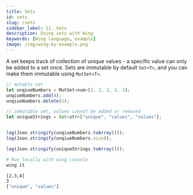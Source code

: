 ```yaml
---
title: Sets
id: sets
slug: /sets
sidebar_label: 11. Sets
description: Using sets with Wing
keywords: [Wing language, example]
image: /img/wing-by-example.png
---
```



A set keeps track of collection of unique values - a specific value can only be added to a set once. Sets are immutable by default `Set<T>`, and you can make them immutable using `MutSet<T>`.


```js playground example title="main.w"
// mutable set
let unqiueNumbers = MutSet<num>[1, 2, 3, 3, 3];
unqiueNumbers.add(4);
unqiueNumbers.delete(1);

// immutable set, values cannot be added or removed
let uniqueStrings = Set<str>["unique", "values", "values"];


log(Json.stringify(unqiueNumbers.toArray()));
log(Json.stringify(unqiueNumbers.size));

log(Json.stringify(uniqueStrings.toArray()));
```

```bash title="Wing console output"
# Run locally with wing console
wing it

[2,3,4]
3
["unique", "values"]
```